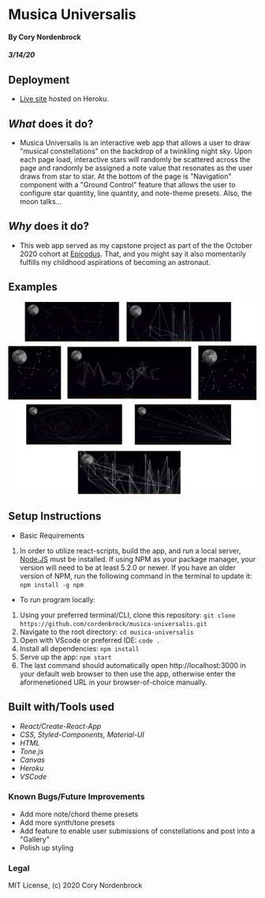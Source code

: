 # Musica Universalis

#### By Cory Nordenbrock
##### 3/14/20

## Deployment

* [Live site](http://www.musica-universalis.com/) hosted on Heroku.

## _What_ does it do?

* Musica Universalis is an interactive web app that allows a user to draw "musical constellations" on the backdrop of a twinkling night sky. Upon each page load, interactive stars will randomly be scattered across the page and randomly be assigned a note value that resonates as the user draws from star to star. At the bottom of the page is "Navigation" component with a "Ground Control" feature that allows the user to configure star quantity, line quantity, and note-theme presets. Also, the moon talks...

## _Why_ does it do?

* This web app served as my capstone project as part of the the October 2020 cohort at [Epicodus](https://www.epicodus.com/). That, and you might say it also momentarily fulfills my childhood aspirations of becoming an astronaut.

## Examples

![Constellation Drawings](./src/assets/img/Constellations.png)

## Setup Instructions

* Basic Requirements
1. In order to utilize react-scripts, build the app, and run a local server, [Node.JS](https://nodejs.org/en/download/) must be installed. If using NPM as your package manager, your version will need to be at least 5.2.0 or newer. If you have an older version of NPM, run the following command in the terminal to update it: ` npm install -g npm `

* To run program locally:

1. Using your preferred terminal/CLI, clone this repository: ` git clone https://github.com/cordenbrock/musica-universalis.git `
2. Navigate to the root directory: ` cd musica-universalis `
3. Open with VScode or preferred IDE: ` code . `
4. Install all dependencies: ` npm install `
5. Serve up the app: ` npm start `
6. The last command should automatically open http://localhost:3000 in your default web browser to then use the app, otherwise enter the aformenetioned URL in your browser-of-choice manually.


## Built with/Tools used

* _React/Create-React-App_
* _CSS, Styled-Components, Material-UI_
* _HTML_
* _Tone.js_
* _Canvas_
* _Heroku_
* _VSCode_

### Known Bugs/Future Improvements

* Add more note/chord theme presets
* Add more synth/tone presets
* Add feature to enable user submissions of constellations and post into a "Gallery"
* Polish up styling

### Legal

MIT License, (c) 2020 Cory Nordenbrock